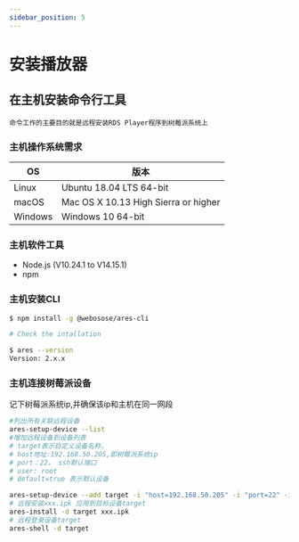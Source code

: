 ```yaml
---
sidebar_position: 5
---
```


# 安装播放器

## 在主机安装命令行工具
  
    命令工作的主要目的就是远程安装RDS Player程序到树莓派系统上

### 主机操作系统需求

| OS      | 版本                                   |
| ------- |------------------------------------ |
| Linux   | Ubuntu 18.04 LTS 64-bit              |
| macOS   | Mac OS X 10.13 High Sierra or higher |
| Windows | Windows 10 64-bit                    |


### 主机软件工具

* Node.js (V10.24.1 to V14.15.1)
* npm


### 主机安装CLI

```sh
$ npm install -g @webosose/ares-cli

# Check the intallation

$ ares --version
Version: 2.x.x
```

### 主机连接树莓派设备

  记下树莓派系统ip,并确保该ip和主机在同一网段
```sh
#列出所有关联远程设备
ares-setup-device --list 
#增加远程设备到设备列表
# target表示自定义设备名称，
# host地址:192.168.50.205,即树莓派系统ip
# port：22， ssh默认端口
# user: root
# default=true 表示默认设备

ares-setup-device --add target -i "host=192.168.50.205" -i "port=22" -i "username=root" -i "default=true" 
# 远程安装xxx.ipk 应用到目标设备target
ares-install -d target xxx.ipk 
# 远程登录设备target
ares-shell -d target 

```